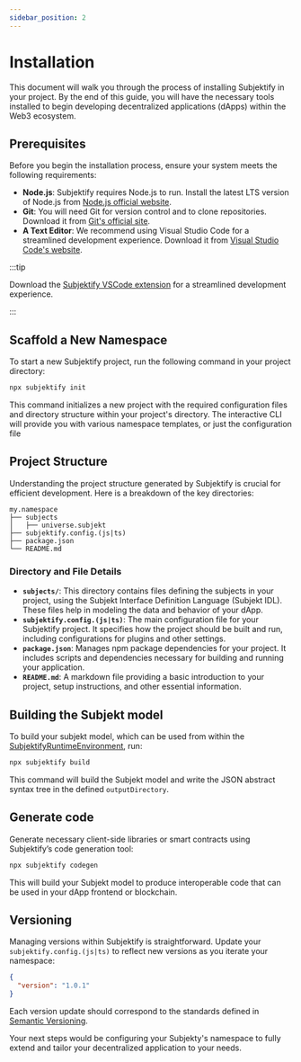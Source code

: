 ```yaml
---
sidebar_position: 2
---
```


# Installation

This document will walk you through the process of installing Subjektify in your project. By the end of this guide, you will have the necessary tools installed to begin developing decentralized applications (dApps) within the Web3 ecosystem.

## Prerequisites

Before you begin the installation process, ensure your system meets the following requirements:

- **Node.js**: Subjektify requires Node.js to run. Install the latest LTS version of Node.js from [Node.js official website](https://nodejs.org/).
- **Git**: You will need Git for version control and to clone repositories. Download it from [Git's official site](https://git-scm.com/downloads).
- **A Text Editor**: We recommend using Visual Studio Code for a streamlined development experience. Download it from [Visual Studio Code's website](https://code.visualstudio.com/).

:::tip

Download the [Subjektify VSCode extension](vscode:extension/subjektify.subjekt-vscode-extension) for a streamlined development experience.

:::

## Scaffold a New Namespace

To start a new Subjektify project, run the following command in your project directory:

```bash
npx subjektify init
```

This command initializes a new project with the required configuration files and directory structure within your project's directory. The interactive CLI will provide you with various namespace templates, or just the configuration file

## Project Structure

Understanding the project structure generated by Subjektify is crucial for efficient development. Here is a breakdown of the key directories:

```
my.namespace
├── subjects
│   ├── universe.subjekt
├── subjektify.config.(js|ts)
├── package.json
└── README.md
```

### Directory and File Details

- **`subjects/`**: This directory contains files defining the subjects in your project, using the Subjekt Interface Definition Language (Subjekt IDL). These files help in modeling the data and behavior of your dApp.
- **`subjektify.config.(js|ts)`**: The main configuration file for your Subjektify project. It specifies how the project should be built and run, including configurations for plugins and other settings.
- **`package.json`**: Manages npm package dependencies for your project. It includes scripts and dependencies necessary for building and running your application.
- **`README.md`**: A markdown file providing a basic introduction to your project, setup instructions, and other essential information.

## Building the Subjekt model

To build your subjekt model, which can be used from within the [SubjektifyRuntimeEnvironment](/docs/reference/subjektify/runtime), run:

```bash
npx subjektify build
```

This command will build the Subjekt model and write the JSON abstract syntax tree in the defined `outputDirectory`.

## Generate code

Generate necessary client-side libraries or smart contracts using Subjektify’s code generation tool:

```bash
npx subjektify codegen
```

This will build your Subjekt model to produce interoperable code that can be used in your dApp frontend or blockchain.

## Versioning

Managing versions within Subjektify is straightforward. Update your `subjektify.config.(js|ts)` to reflect new versions as you iterate your namespace:

```json
{
  "version": "1.0.1"
}
```

Each version update should correspond to the standards defined in [Semantic Versioning](https://semver.org/).

Your next steps would be configuring your Subjekty's namespace to fully extend and tailor your decentralized application to your needs.
